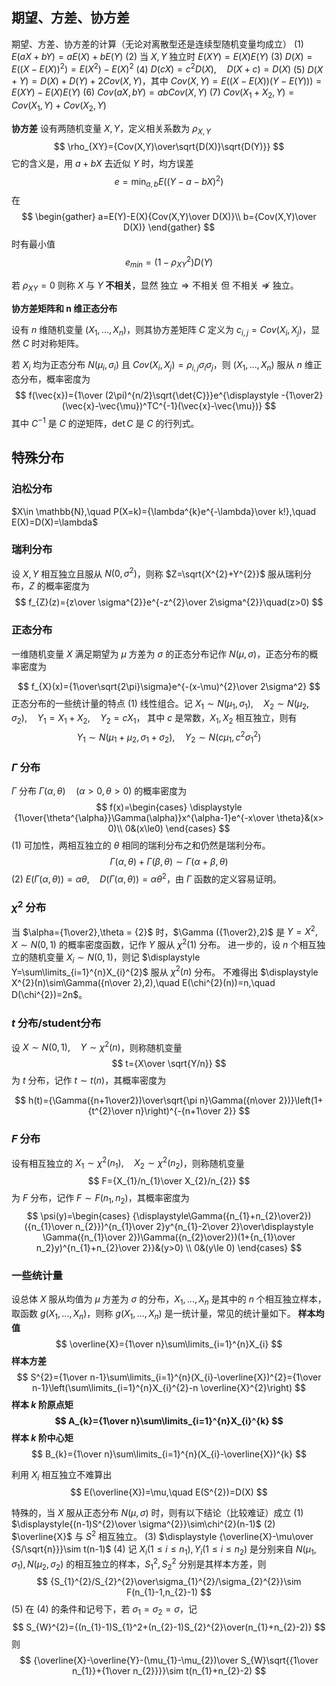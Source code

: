 ## 期望、方差、协方差

期望、方差、协方差的计算（无论对离散型还是连续型随机变量均成立）
$(1)$ $E(aX+bY)=aE(X)+bE(Y)$
$(2)$ 当 $X,Y$ 独立时 $E(XY)=E(X)E(Y)$
$(3)$ $D(X)=E((X-E(X))^{2})=E(X^{2})-E(X)^{2}$
$(4)$ $D(cX)=c^{2}D(X),\quad D(X+c)=D(X)$
$(5)$ $D(X+Y)=D(X)+D(Y)+2Cov(X,Y)$，其中 $Cov(X,Y)=E((X-E(X))(Y-E(Y)))=E(XY)-E(X)E(Y)$ 
$(6)$ $Cov(aX,bY)=abCov(X,Y)$
$(7)$ $Cov(X_{1}+X_{2},Y)=Cov(X_{1},Y)+Cov(X_{2},Y)$

**协方差**
设有两随机变量 $X,Y$，定义相关系数为 $\rho_{X,Y}$
$$
\rho_{XY}={Cov(X,Y)\over\sqrt{D(X)}\sqrt{D(Y)}}
$$
它的含义是，用 $a+bX$ 去近似 $Y$ 时，均方误差
$$
e=\min_{a,b}E((Y-a-bX)^{2})
$$
在
$$
\begin{gather}
a=E(Y)-E(X){Cov(X,Y)\over D(X)}\\
b={Cov(X,Y)\over D(X)}
\end{gather}
$$
时有最小值
$$
e_{min}=(1-\rho_{XY}^{2})D(Y)
$$

若 $\rho_{XY}=0$ 则称 $X$ 与 $Y$ **不相关**，显然 $\text{独立}\Rightarrow\text{不相关}$ 但 $\text{不相关}\not\Rightarrow\text{独立}$。

**协方差矩阵和 n 维正态分布**

设有 $n$ 维随机变量 $(X_{1},...,X_{n})$，则其协方差矩阵 $C$ 定义为 $c_{i,j}=Cov(X_{i},X_{j})$，显然 $C$ 时对称矩阵。

若 $X_{i}$ 均为正态分布 $N(\mu_{i},\sigma_{i})$ 且 $Cov(X_{i},X_{j})=\rho_{i,j}\sigma_{i}\sigma_{j}$，则 $(X_{1},...,X_{n})$ 服从 $n$ 维正态分布，概率密度为
$$
f(\vec{x})={1\over (2\pi)^{n/2}\sqrt{\det{C}}}e^{\displaystyle -{1\over2}(\vec{x}-\vec{\mu})^TC^{-1}(\vec{x}-\vec{\mu})}
$$
其中 $C^{-1}$ 是 $C$ 的逆矩阵，$\det C$ 是 $C$ 的行列式。



## 特殊分布

### 泊松分布

$X\in \mathbb{N},\quad P(X=k)={\lambda^{k}e^{-\lambda}\over k!},\quad E(X)=D(X)=\lambda$

### 瑞利分布

设 $X,Y$ 相互独立且服从 $N(0,\sigma^2)$，则称 $Z=\sqrt{X^{2}+Y^{2}}$ 服从瑞利分布，$Z$ 的概率密度为
$$
f_{Z}(z)={z\over \sigma^{2}}e^{-z^{2}\over 2\sigma^{2}}\quad(z>0)
$$

### 正态分布

一维随机变量 $X$ 满足期望为 $\mu$ 方差为 $\sigma$ 的正态分布记作 $N(\mu,\sigma)$，正态分布的概率密度为

$$
f_{X}(x)={1\over\sqrt{2\pi}\sigma}e^{-(x-\mu)^{2}\over 2\sigma^2}
$$
正态分布的一些统计量的特点
$(1)$ 线性组合。记 $X_{1}\sim N(\mu_{1},\sigma_{1}),\quad X_{2}\sim N(\mu_{2},\sigma_{2}),\quad Y_{1}=X_{1}+X_{2},\quad Y_{2}=cX_{1}$， 其中 $c$ 是常数，$X_{1},X_{2}$ 相互独立，则有
$$
Y_{1}\sim N(\mu_{1}+\mu_{2},\sigma_{1}+\sigma_{2}),\quad Y_{2}\sim N(c\mu_{1},c^{2}\sigma^{2}_{1})
$$

### $\Gamma$ 分布

$\Gamma$ 分布 $\Gamma(\alpha,\theta)\quad(\alpha>0,\theta>0)$ 的概率密度为
$$
f(x)=\begin{cases}
 \displaystyle {1\over{\theta^{\alpha}}\Gamma(\alpha)}x^{\alpha-1}e^{-x\over \theta}&(x> 0)\\
0&(x\le0)
\end{cases}
$$
$(1)$ 可加性，两相互独立的 $\theta$ 相同的瑞利分布之和仍然是瑞利分布。
$$
\Gamma(\alpha,\theta)+\Gamma(\beta,\theta)\sim\Gamma(\alpha+\beta,\theta)
$$
$(2)$ $E(\Gamma(\alpha,\theta))=\alpha\theta,\quad D(\Gamma(\alpha,\theta))=\alpha\theta^{2}$，由 $\Gamma$ 函数的定义容易证明。

### $\chi^{2}$ 分布

当 $\alpha={1\over2},\theta = {2}$ 时，$\Gamma ({1\over2},2)$ 是 $Y=X^{2},X\sim N(0,1)$ 的概率密度函数，记作 $Y$ 服从 $\chi^{2}(1)$ 分布。
进一步的，设 $n$ 个相互独立的随机变量 $X_{i}\sim N(0,1)$，则记 $\displaystyle Y=\sum\limits_{i=1}^{n}X_{i}^{2}$ 服从 $\chi^{2}(n)$ 分布。
不难得出 $\displaystyle X^{2}(n)\sim\Gamma({n\over 2},2),\quad E(\chi^{2}(n))=n,\quad D(\chi^{2})=2n$。

### $t$ 分布/$\text{student}$分布

设 $X\sim N(0,1),\quad Y\sim\chi^{2}(n)$，则称随机变量
$$
t={X\over \sqrt{Y/n}}
$$
为 $t$ 分布，记作 $t\sim t(n)$，其概率密度为

$$
h(t)={\Gamma({n+1\over2})\over\sqrt{\pi n}\Gamma({n\over 2})}\left(1+{t^{2}\over n}\right)^{-{n+1\over 2}}
$$

### $F$ 分布

设有相互独立的 $X_{1}\sim \chi^{2}(n_{1}),\quad X_{2}\sim \chi^{2}(n_{2})$，则称随机变量
$$
F={X_{1}/n_{1}\over X_{2}/n_{2}}
$$
为 $F$ 分布，记作 $F\sim F(n_{1},n_{2})$，其概率密度为
$$
\psi(y)=\begin{cases}
{\displaystyle\Gamma({n_{1}+n_{2}\over2})({n_{1}\over n_{2}})^{n_{1}\over 2}y^{n_{1}-2\over 2}\over\displaystyle \Gamma({n_{1}\over 2})\Gamma({n_{2}\over2})(1+{n_{1}\over n_2}y)^{n_{1}+n_{2}\over 2}}&(y>0) \\
0&(y\le 0)
\end{cases}
$$


### 一些统计量

设总体 $X$ 服从均值为 $\mu$ 方差为 $\sigma$ 的分布，$X_{1},...,X_{n}$ 是其中的 $n$ 个相互独立样本，取函数 $g(X_{1},...,X_{n})$，则称 $g(X_{1},...,X_{n})$ 是一统计量，常见的统计量如下。
**样本均值**
$$
\overline{X}={1\over n}\sum\limits_{i=1}^{n}X_{i}
$$
**样本方差**
$$
S^{2}={1\over n-1}\sum\limits_{i=1}^{n}(X_{i}-\overline{X})^{2}={1\over n-1}\left(\sum\limits_{i=1}^{n}X_{i}^{2}-n \overline{X}^{2}\right)
$$
**样本 $k$ 阶原点矩
$$
A_{k}={1\over n}\sum\limits_{i=1}^{n}X_{i}^{k}
$$
样本 $k$ 阶中心矩**
$$
B_{k}={1\over n}\sum\limits_{i=1}^{n}(X_{i}-\overline{X})^{k}
$$

利用 $X_i$ 相互独立不难算出
$$
E(\overline{X})=\mu,\quad E(S^{2})=D(X)
$$

特殊的，当 $X$ 服从正态分布 $N(\mu,\sigma)$ 时，则有以下结论（比较难证）成立
$(1)$ $\displaystyle{(n-1)S^{2}\over \sigma^{2}}\sim\chi^{2}(n-1)$
$(2)$ $\overline{X}$ 与 $S^{2}$ 相互独立。
$(3)$ $\displaystyle {\overline{X}-\mu\over {S/\sqrt{n}}}\sim t(n-1)$
$(4)$ 记 $X_{i}(1\le i\le n_{1}),Y_{i}(1\le i\le n_{2})$ 是分别来自 $N(\mu_{1},\sigma_{1}),N(\mu_{2},\sigma_{2})$ 的相互独立的样本，$S_{1}^{2},S_{2}^{2}$ 分别是其样本方差，则
$$
{S_{1}^{2}/S_{2}^{2}\over\sigma_{1}^{2}/\sigma_{2}^{2}}\sim F(n_{1}-1,n_{2}-1)
$$
$(5)$ 在 $(4)$ 的条件和记号下，若 $\sigma_{1}=\sigma_{2}=\sigma$，记
$$
S_{W}^{2}={(n_{1}-1)S_{1}^2+(n_{2}-1)S_{2}^{2}\over(n_{1}+n_{2}-2)}
$$
则
$$
{\overline{X}-\overline{Y}-(\mu_{1}-\mu_{2})\over S_{W}\sqrt{{1\over n_{1}}+{1\over n_{2}}}}\sim t(n_{1}+n_{2}-2)
$$







































